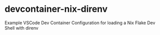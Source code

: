 # devcontainer-nix-direnv
Example VSCode Dev Container Configuration for loading a Nix Flake Dev Shell with direnv
